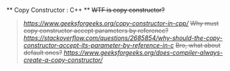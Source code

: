** Copy Constructor : C++ **
~~WTF is copy constructor?~~ 
> *https://www.geeksforgeeks.org/copy-constructor-in-cpp/*
~~Why must copy constructor accept parameters by reference?~~ *https://stackoverflow.com/questions/2685854/why-should-the-copy-constructor-accept-its-parameter-by-reference-in-c*
~~Bro, what about default ones?~~ *https://www.geeksforgeeks.org/does-compiler-always-create-a-copy-constructor/*
